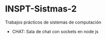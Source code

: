 # INSPT-Sistmas-2
Trabajos prácticos de sistemas de computación

- CHAT:
Sala de chat con sockets en node js
